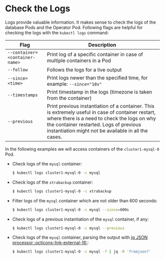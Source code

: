 # Check the Logs

Logs provide valuable information. It makes sense to check the logs of the
database Pods and the Operator Pod. Following flags are helpful for checking the
logs with the `kubectl logs` command:

| Flag                          | Description                                                               |
| ----------------------------- | ------------------------------------------------------------------------- |
| `--container=<container-name>`| Print log of a specific container in case of multiple containers in a Pod |
| `--follow`                    | Follows the logs for a live output                                        |
| `--since=<time>`              | Print logs newer than the specified time, for example: `--since="10s"`    |
| `--timestamps`                | Print timestamp in the logs (timezone is taken from the container)        |
| `--previous`                  | Print previous instantiation of a container. This is extremely useful in case of container restart, where there is a need to check the logs on why the container restarted. Logs of previous instantiation might not be available in all the cases. |

In the following examples we will access containers of the `cluster1-mysql-0` Pod.

* Check logs of the `mysql` container:

    ``` {.bash data-prompt="$" }
    $ kubectl logs cluster1-mysql-0 -c mysql
    ```

* Check logs of the `xtrabackup` container:

    ``` {.bash data-prompt="$" }
    $ kubectl logs cluster1-mysql-0 -c xtrabackup
    ```

* Filter logs of the `mysql` container which are not older than 600 seconds:

    ``` {.bash data-prompt="$" }
    $ kubectl logs cluster1-mysql-0 -c mysql --since=600s
    ```

* Check logs of a previous instantiation of the `mysql` container, if any:

    ``` {.bash data-prompt="$" }
    $ kubectl logs cluster1-mysql-0 -c mysql --previous
    ```

* Check logs of the `mysql` container, parsing the output with [jq JSON processor :octicons-link-external-16:](https://stedolan.github.io/jq/):

    ``` {.bash data-prompt="$" }
    $ kubectl logs cluster1-mysql-0 -c mysql -f | jq -R 'fromjson?'
    ```

